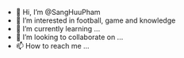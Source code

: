 - 👋 Hi, I’m @SangHuuPham
- 👀 I’m interested in football, game and knowledge
- 🌱 I’m currently learning ...
- 💞️ I’m looking to collaborate on ...
- 📫 How to reach me ...

<!---
SangHuuPham/SangHuuPham is a ✨ special ✨ repository because its `README.md` (this file) appears on your GitHub profile.
You can click the Preview link to take a look at your changes.
--->
